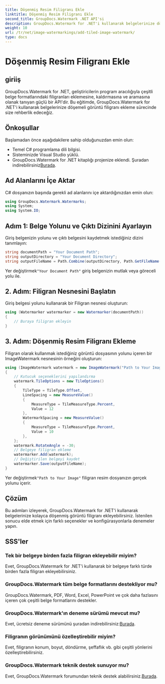 ```yaml
---
title: Döşenmiş Resim Filigranı Ekle
linktitle: Döşenmiş Resim Filigranı Ekle
second_title: GroupDocs.Watermark .NET API'si
description: GroupDocs.Watermark for .NET'i kullanarak belgelerinize döşemeli görüntü filigranlarını nasıl ekleyeceğinizi öğrenin. Kolay, verimli ve özelleştirilebilir.
weight: 10
url: /tr/net/image-watermarkings/add-tiled-image-watermark/
type: docs
---
```

# Döşenmiş Resim Filigranı Ekle

## giriiş
GroupDocs.Watermark for .NET, geliştiricilerin program aracılığıyla çeşitli belge formatlarındaki filigranları eklemesine, kaldırmasına ve aramasına olanak tanıyan güçlü bir API'dir. Bu eğitimde, GroupDocs.Watermark for .NET'i kullanarak belgelerinize döşemeli görüntü filigranı ekleme sürecinde size rehberlik edeceğiz.
## Önkoşullar
Başlamadan önce aşağıdakilere sahip olduğunuzdan emin olun:
- Temel C# programlama dili bilgisi.
- Sisteminizde Visual Studio yüklü.
- GroupDocs.Watermark for .NET kitaplığı projenize eklendi. Şuradan indirebilirsiniz[Burada](https://releases.groupdocs.com/Watermark/net/).

## Ad Alanlarını İçe Aktar
C# dosyanızın başında gerekli ad alanlarını içe aktardığınızdan emin olun:
```csharp
using GroupDocs.Watermark.Watermarks;
using System;
using System.IO;
```
## Adım 1: Belge Yolunu ve Çıktı Dizinini Ayarlayın
Giriş belgenizin yolunu ve çıktı belgesini kaydetmek istediğiniz dizini tanımlayın:
```csharp
string documentPath = "Your Document Path";
string outputDirectory = "Your Document Directory";
string outputFileName = Path.Combine(outputDirectory, Path.GetFileName(documentPath));
```
 Yer değiştirmek`"Your Document Path"` giriş belgenizin mutlak veya göreceli yolu ile.
## 2. Adım: Filigran Nesnesini Başlatın
Giriş belgesi yolunu kullanarak bir Filigran nesnesi oluşturun:
```csharp
using (Watermarker watermarker = new Watermarker(documentPath))
{
    // Buraya filigran ekleyin
}
```
## 3. Adım: Döşenmiş Resim Filigranı Ekleme
Filigran olarak kullanmak istediğiniz görüntü dosyasının yolunu içeren bir ImageWatermark nesnesinin örneğini oluşturun:
```csharp
using (ImageWatermark watermark = new ImageWatermark("Path to Your Image"))
{
    // Kutucuk seçeneklerini yapılandırma
    watermark.TileOptions = new TileOptions()
    {
        TileType = TileType.Offset,
        LineSpacing = new MeasureValue()
        {
            MeasureType = TileMeasureType.Percent,
            Value = 12
        },
        WatermarkSpacing = new MeasureValue()
        {
            MeasureType = TileMeasureType.Percent,
            Value = 10
        },
    };
    watermark.RotateAngle = -30;
    // Belgeye filigran ekleme
    watermarker.Add(watermark);
    // Değiştirilen belgeyi kaydet
    watermarker.Save(outputFileName);
}
```
 Yer değiştirmek`"Path to Your Image"` filigran resim dosyanızın gerçek yolunu içerir.

## Çözüm
Bu adımları izleyerek, GroupDocs.Watermark for .NET'i kullanarak belgelerinize kolayca döşenmiş görüntü filigranı ekleyebilirsiniz. İstenilen sonucu elde etmek için farklı seçenekler ve konfigürasyonlarla denemeler yapın.
## SSS'ler
### Tek bir belgeye birden fazla filigran ekleyebilir miyim?
Evet, GroupDocs.Watermark for .NET'i kullanarak bir belgeye farklı türde birden fazla filigran ekleyebilirsiniz.
### GroupDocs.Watermark tüm belge formatlarını destekliyor mu?
GroupDocs.Watermark, PDF, Word, Excel, PowerPoint ve çok daha fazlasını içeren çok çeşitli belge formatlarını destekler.
### GroupDocs.Watermark'ın deneme sürümü mevcut mu?
 Evet, ücretsiz deneme sürümünü şuradan indirebilirsiniz:[Burada](https://releases.groupdocs.com/).
### Filigranın görünümünü özelleştirebilir miyim?
Evet, filigranın konum, boyut, döndürme, şeffaflık vb. gibi çeşitli yönlerini özelleştirebilirsiniz.
### GroupDocs.Watermark teknik destek sunuyor mu?
 Evet, GroupDocs.Watermark forumundan teknik destek alabilirsiniz.[Burada](https://forum.groupdocs.com/c/watermark/19).